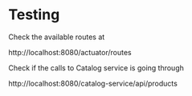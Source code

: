 # Testing
Check the available routes at

http://localhost:8080/actuator/routes  

Check if the calls to Catalog service is going through  

http://localhost:8080/catalog-service/api/products